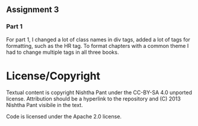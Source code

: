 ## Assignment 3

### Part 1

For part 1, I changed a lot of class names in div tags, added a lot of tags for formatting, such as the HR tag. To format chapters with a common theme I had to change multiple tags in all three books.

License/Copyright
====================
Textual content is copyright Nishtha Pant under the CC-BY-SA 4.0 unported license. Attribution should be a hyperlink to the repository and (C) 2013 Nishtha Pant visibile in the text.

Code is licensed under the Apache 2.0 license.